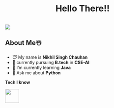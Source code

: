 <h1 align="center">Hello There!!</h1>
<br>



<img src="https://user-images.githubusercontent.com/73097560/115834477-dbab4500-a447-11eb-908a-139a6edaec5c.gif">

<h2>About Me☃️</h2>

- 😇 My name is **Nikhil Singh Chauhan**
- 📖 currently pursuing **B.tech** in **CSE-AI**
- 🌱 I’m currently learning **Java**
- 💬 Ask me about **Python**


**Tech I know**

<img src="https://upload.wikimedia.org/wikipedia/commons/1/18/C_Programming_Language.svg" height=45px width=45px>
<img src="

